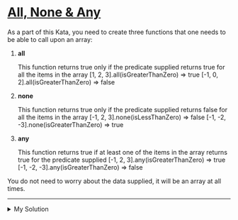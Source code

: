 # [All, None & Any](https://www.codewars.com/kata/54589f3b52756d34d6000158)

As a part of this Kata, you need to create three functions that one needs to be able to call upon an array:

1.  **all**

    This function returns true only if the predicate supplied returns true for all the items in the array \[1, 2, 3\].all(isGreaterThanZero) => true \[-1, 0, 2\].all(isGreaterThanZero) => false

2.  **none**

    This function returns true only if the predicate supplied returns false for all the items in the array \[-1, 2, 3\].none(isLessThanZero) => false \[-1, -2, -3\].none(isGreaterThanZero) => true

3.  **any**

    This function returns true if at least one of the items in the array returns true for the predicate supplied \[-1, 2, 3\].any(isGreaterThanZero) => true \[-1, -2, -3\].any(isGreaterThanZero) => false

You do not need to worry about the data supplied, it will be an array at all times.

---

<details><summary>My Solution</summary>

```js
Array.prototype.all = function (predicate) {
  for (let i = 0; i < this.length; i++) {
    if (!predicate(this[i])) return false
  }

  return true
}

Array.prototype.none = function (predicate) {
  for (let i = 0; i < this.length; i++) {
    if (predicate(this[i])) return false
  }

  return true
}

Array.prototype.any = function (predicate) {
  for (let i = 0; i < this.length; i++) {
    if (predicate(this[i])) return true
  }

  return false
}
```

</details>
